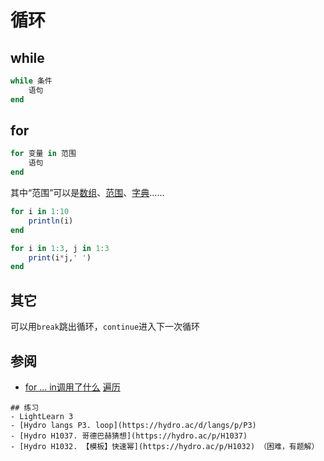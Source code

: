 # 循环
## while
```jl
while 条件
    语句
end
```

## for
```jl
for 变量 in 范围
    语句
end
```

其中“范围”可以是[数组](vector.md)、[范围](range.md)、[字典](dict.md)……
```jl
for i in 1:10
    println(i)
end

for i in 1:3, j in 1:3
    print(i*j,' ')
end
```

## 其它
可以用`break`跳出循环，`continue`进入下一次循环

## 参阅
- [for ... in调用了什么](https://docs.juliacn.com/latest/manual/interfaces/#man-interface-iteration) [遍历](../advanced/iterate.md)

```is-newbie
## 练习
- LightLearn 3
- [Hydro langs P3. loop](https://hydro.ac/d/langs/p/P3)
- [Hydro H1037. 哥德巴赫猜想](https://hydro.ac/p/H1037)
- [Hydro H1032. 【模板】快速幂](https://hydro.ac/p/H1032) （困难，有题解）
```

